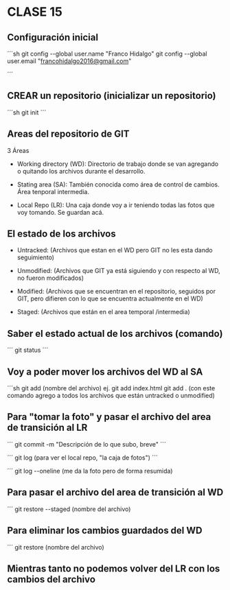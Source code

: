 # CLASE 15

## Configuración inicial

´´´sh
git config --global user.name "Franco Hidalgo"
git config --global user.email "francohidalgo2016@gmail.com"

´´´
## CREAR un repositorio (inicializar un repositorio)

´´´sh
git init
´´´

## Areas del repositorio de GIT

3 Áreas

* Working directory (WD): Directorio de trabajo donde se van agregando o quitando los archivos durante el desarrollo.

* Stating area (SA): También conocida como área de control de cambios. Área tenporal intermedia. 

* Local Repo (LR): Una caja donde voy a ir teniendo todas las fotos que voy tomando. Se guardan acá.

## El estado de los archivos

* Untracked: (Archivos que estan en el WD pero GIT no les esta dando seguimiento)

* Unmodified: (Archivos que GIT ya está siguiendo y con respecto al WD, no fueron modificados)

* Modified: (Archivos que se encuentran en el repositorio, seguidos por GIT, pero difieren con lo que se encuentra actualmente en el WD)

* Staged: (Archivos que están en el area temporal /intermedia)

## Saber el estado actual de los archivos (comando)

´´´
git status
´´´
## Voy a  poder mover los archivos del WD al SA

´´´sh
git add (nombre del archivo)
ej. git add index.html
git add . (con este comando agrego a todos los archivos que están untracked o unmodified)


## Para "tomar la foto" y pasar el archivo del area de transición al LR

´´´
git commit -m "Descripción de lo que subo, breve"
´´´

´´´
git log (para ver el local repo, "la caja de fotos")
´´´

´´´
git log --oneline (me da la foto pero de forma resumida)

## Para pasar el archivo del area de transición al WD

´´´
git restore --staged (nombre del archivo)

## Para eliminar los cambios guardados del WD 

´´´
git restore (nombre del archivo)

## Mientras tanto no podemos volver del LR con los cambios del archivo